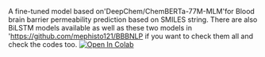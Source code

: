 A fine-tuned model based on'DeepChem/ChemBERTa-77M-MLM'for Blood brain barrier permeability prediction based on SMILES string. There are also BiLSTM models available as well as these two models in 'https://github.com/mephisto121/BBBNLP if you want to check them all and check the codes too. 
[![Open In Colab](https://colab.research.google.com/assets/colab-badge.svg)](https://colab.research.google.com/drive/1jGYf3sq93yO4EbgVaEl3nlClrVatVaXS#scrollTo=AMEdQItmilAw)